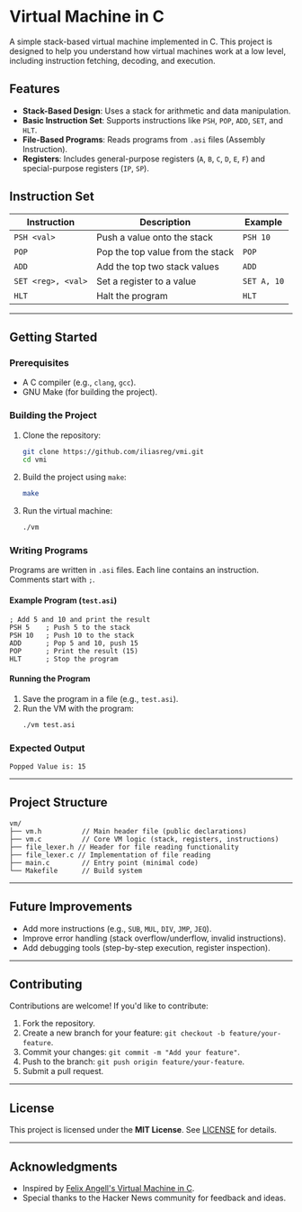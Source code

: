 # Virtual Machine in C

A simple stack-based virtual machine implemented in C. This project is designed to help you understand how virtual machines work at a low level, including instruction fetching, decoding, and execution.

## Features
- **Stack-Based Design**: Uses a stack for arithmetic and data manipulation.
- **Basic Instruction Set**: Supports instructions like `PSH`, `POP`, `ADD`, `SET`, and `HLT`.
- **File-Based Programs**: Reads programs from `.asi` files (Assembly Instruction).
- **Registers**: Includes general-purpose registers (`A`, `B`, `C`, `D`, `E`, `F`) and special-purpose registers (`IP`, `SP`).

## Instruction Set
| Instruction | Description                          | Example          |
|-------------|--------------------------------------|------------------|
| `PSH <val>` | Push a value onto the stack          | `PSH 10`         |
| `POP`       | Pop the top value from the stack     | `POP`            |
| `ADD`       | Add the top two stack values         | `ADD`            |
| `SET <reg>, <val>` | Set a register to a value      | `SET A, 10`      |
| `HLT`       | Halt the program                     | `HLT`            |

---

## Getting Started

### Prerequisites
- A C compiler (e.g., `clang`, `gcc`).
- GNU Make (for building the project).

### Building the Project
1. Clone the repository:
   ```bash
   git clone https://github.com/iliasreg/vmi.git
   cd vmi
   ```

2. Build the project using `make`:
   ```bash
   make
   ```

3. Run the virtual machine:
   ```bash
   ./vm
   ```

### Writing Programs
Programs are written in `.asi` files. Each line contains an instruction. Comments start with `;`.

#### Example Program (`test.asi`)
```plaintext
; Add 5 and 10 and print the result
PSH 5    ; Push 5 to the stack
PSH 10   ; Push 10 to the stack
ADD      ; Pop 5 and 10, push 15
POP      ; Print the result (15)
HLT      ; Stop the program
```

#### Running the Program
1. Save the program in a file (e.g., `test.asi`).
2. Run the VM with the program:
   ```bash
   ./vm test.asi
   ```

### Expected Output
```
Popped Value is: 15
```

---

## Project Structure
```
vm/
├── vm.h          // Main header file (public declarations)
├── vm.c          // Core VM logic (stack, registers, instructions)
├── file_lexer.h // Header for file reading functionality
├── file_lexer.c // Implementation of file reading
├── main.c        // Entry point (minimal code)
└── Makefile      // Build system
```

---

## Future Improvements
- Add more instructions (e.g., `SUB`, `MUL`, `DIV`, `JMP`, `JEQ`).
- Improve error handling (stack overflow/underflow, invalid instructions).
- Add debugging tools (step-by-step execution, register inspection).

---

## Contributing
Contributions are welcome! If you'd like to contribute:
1. Fork the repository.
2. Create a new branch for your feature: `git checkout -b feature/your-feature`.
3. Commit your changes: `git commit -m "Add your feature"`.
4. Push to the branch: `git push origin feature/your-feature`.
5. Submit a pull request.

---

## License
This project is licensed under the **MIT License**. See [LICENSE](LICENSE) for details.

---

## Acknowledgments
- Inspired by [Felix Angell's Virtual Machine in C](https://blog.felixangell.com/virtual-machine-in-c/).
- Special thanks to the Hacker News community for feedback and ideas.
```
